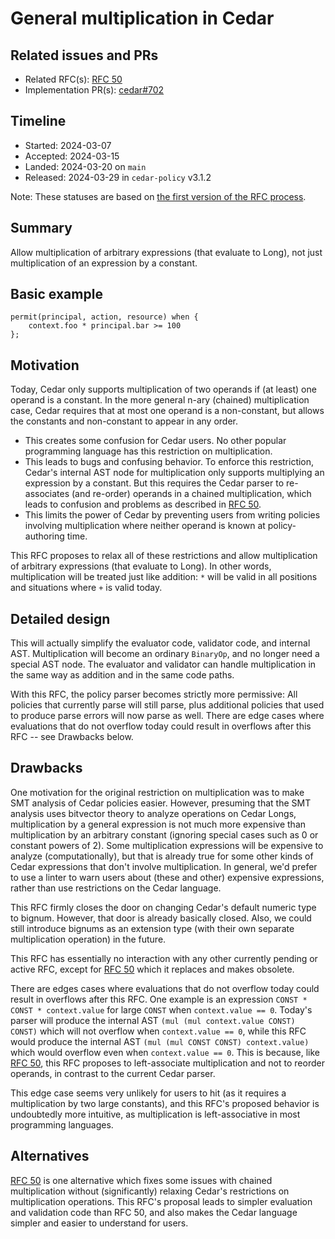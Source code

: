 # General multiplication in Cedar

## Related issues and PRs

- Related RFC(s): [RFC 50](https://github.com/cedar-policy/rfcs/pull/50)
- Implementation PR(s): [cedar#702](https://github.com/cedar-policy/cedar/pull/702)

## Timeline

- Started: 2024-03-07
- Accepted: 2024-03-15
- Landed: 2024-03-20 on `main`
- Released: 2024-03-29 in `cedar-policy` v3.1.2

Note: These statuses are based on [the first version of the RFC process](./../archive/process-v1/README.md).

## Summary

Allow multiplication of arbitrary expressions (that evaluate to Long), not just
multiplication of an expression by a constant.

## Basic example

```
permit(principal, action, resource) when {
    context.foo * principal.bar >= 100
};
```

## Motivation

Today, Cedar only supports multiplication of two operands if (at least) one
operand is a constant.
In the more general n-ary (chained) multiplication case, Cedar requires that at
most one operand is a non-constant, but allows the constants and non-constant to
appear in any order.

- This creates some confusion for Cedar users. No other popular programming
  language has this restriction on multiplication.
- This leads to bugs and confusing behavior. To enforce this restriction,
  Cedar's internal AST node for multiplication only supports multiplying an
  expression by a constant. But this requires the Cedar parser to re-associates
  (and re-order) operands in a chained multiplication, which leads to confusion
  and problems as described in [RFC 50].
- This limits the power of Cedar by preventing users from writing policies
  involving multiplication where neither operand is known at policy-authoring
  time.

This RFC proposes to relax all of these restrictions and allow multiplication
of arbitrary expressions (that evaluate to Long).
In other words, multiplication will be treated just like addition: `*` will be
valid in all positions and situations where `+` is valid today.

## Detailed design

This will actually simplify the evaluator code, validator code, and internal AST.
Multiplication will become an ordinary `BinaryOp`, and no longer need a special
AST node.
The evaluator and validator can handle multiplication in the same way as
addition and in the same code paths.

With this RFC, the policy parser becomes strictly more permissive:
All policies that currently parse will still parse, plus additional policies
that used to produce parse errors will now parse as well.
There are edge cases where evaluations that do not overflow today could result
in overflows after this RFC -- see Drawbacks below.

## Drawbacks

One motivation for the original restriction on multiplication was to make SMT
analysis of Cedar policies easier.
However, presuming that the SMT analysis uses bitvector theory to analyze
operations on Cedar Longs, multiplication by a general expression is not much
more expensive than multiplication by an arbitrary constant (ignoring special
cases such as 0 or constant powers of 2).
Some multiplication expressions will be expensive to analyze (computationally),
but that is already true for some other kinds of Cedar expressions that don't
involve multiplication.
In general, we'd prefer to use a linter to warn users about (these and other)
expensive expressions, rather than use restrictions on the Cedar language.

This RFC firmly closes the door on changing Cedar's default numeric type to
bignum. However, that door is already basically closed.
Also, we could still introduce bignums as an extension type (with their own
separate multiplication operation) in the future.

This RFC has essentially no interaction with any other currently pending or
active RFC, except for [RFC 50] which it replaces and makes obsolete.

There are edges cases where evaluations that do not overflow today could result
in overflows after this RFC.
One example is an expression `CONST * CONST * context.value` for large `CONST`
when `context.value == 0`.
Today's parser will produce the internal AST `(mul (mul context.value CONST) CONST)`
which will not overflow when `context.value == 0`, while this RFC would produce
the internal AST `(mul (mul CONST CONST) context.value)` which would overflow
even when `context.value == 0`.
This is because, like [RFC 50], this RFC proposes to left-associate
multiplication and not to reorder operands, in contrast to the current Cedar
parser.

This edge case seems very unlikely for users to hit (as it requires a
multiplication by two large constants), and this RFC's proposed behavior is
undoubtedly more intuitive, as multiplication is left-associative in most
programming languages.

## Alternatives

[RFC 50] is one alternative which fixes some issues with chained multiplication
without (significantly) relaxing Cedar's restrictions on multiplication
operations.
This RFC's proposal leads to simpler evaluation and validation code than RFC 50,
and also makes the Cedar language simpler and easier to understand for users.

[RFC 50]: https://github.com/cedar-policy/rfcs/pull/50
[cedar#702]: https://github.com/cedar-policy/cedar/pull/702
